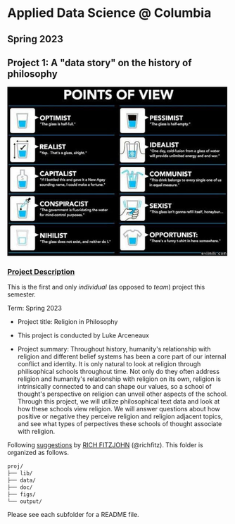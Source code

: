 # Applied Data Science @ Columbia
## Spring 2023
## Project 1: A "data story" on the history of philosophy

<img src="figs/100126-the-glass.jpeg" width="500">

### [Project Description](doc/)
This is the first and only *individual* (as opposed to *team*) project this semester. 

Term: Spring 2023

+ Project title: Religion in Philosophy
+ This project is conducted by Luke Arceneaux

+ Project summary: Throughout history, humanity's relationship with religion and different belief systems has been a core part of our internal conflict and identity. It is only natural to look at religion through philisophical schools throughout time. Not only do they often address religion and humanity's relationship with religion on its own, religion is intrinsically connected to and can shape our values, so a school of thought's perspective on religion can unveil other aspects of the school. Through this project, we will utilize philosophical text data and look at how these schools view religion. We will answer questions about how positive or negative they perceive religion and religion adjacent topics, and see what types of perpectives these schools of thought associate with religion.

Following [suggestions](http://nicercode.github.io/blog/2013-04-05-projects/) by [RICH FITZJOHN](http://nicercode.github.io/about/#Team) (@richfitz). This folder is organized as follows.

```
proj/
├── lib/
├── data/
├── doc/
├── figs/
└── output/
```

Please see each subfolder for a README file.
